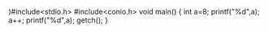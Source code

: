 )#include<stdio.h>
#include<conio.h>
void main()
{
    int a=8;
    printf("%d",a);
    a++;
    printf("%d",a);
    getch();
}
